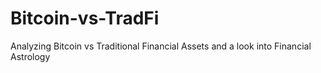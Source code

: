 # Bitcoin-vs-TradFi
Analyzing Bitcoin vs Traditional Financial Assets and a look into Financial Astrology
